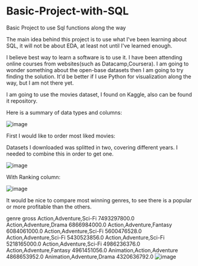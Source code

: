 # Basic-Project-with-SQL
Basic Project to use Sql functions along the way

The main idea behind this project is to use what I've been learning about SQL, it will not be about EDA, at least not until I've learned enough.

I believe best way to learn a software is to use it. I have been attending online courses from websites(such as Datacamp,Coursera). I am going to wonder something about the 
open-base datasets then I am going to try finding the solution. It'd be better if I use Python for visualization along the way, but I am not there yet.

I am going to use the movies dataset, I found on Kaggle, also can be found it repository.

Here is a summary of data types and columns:

![image](https://user-images.githubusercontent.com/66702893/156434648-e1bebb10-3b61-4792-b628-2242d324b56a.png)



First I would like to order most liked movies: 

Datasets I downloaded was splitted in two, covering different years. I needed to combine this in order to get one. 


![image](https://user-images.githubusercontent.com/66702893/156446749-30c86139-b798-486d-b6a4-a8c3e687ac64.png)

With Ranking column:

![image](https://user-images.githubusercontent.com/66702893/156563853-ffad0cb9-82cf-4f89-a1cf-7e1fac3c9848.png)


It would be nice to compare most winning genres, to see there is a popular or more profitable than the others. 

genre	gross
Action,Adventure,Sci-Fi	7493297800.0
Action,Adventure,Drama	6866984000.0
Action,Adventure,Fantasy	6084061000.0
Action,Adventure,Sci-Fi	5600476528.0
Action,Adventure,Sci-Fi	5430523856.0
Action,Adventure,Sci-Fi	5218165000.0
Action,Adventure,Sci-Fi	4986236376.0
Action,Adventure,Fantasy	4961451056.0
Animation,Action,Adventure	4868653952.0
Animation,Adventure,Drama	4320636792.0
![image](https://user-images.githubusercontent.com/66702893/157967221-41598f9b-3125-4b72-8cc4-3c8c166b63ef.png)


